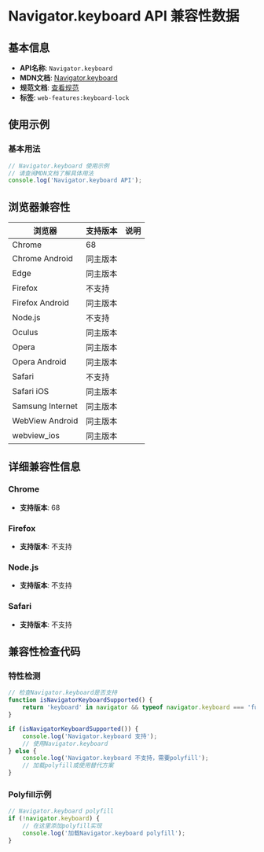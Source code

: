 # Navigator.keyboard API 兼容性数据

## 基本信息

- **API名称**: `Navigator.keyboard`
- **MDN文档**: [Navigator.keyboard](https://developer.mozilla.org/docs/Web/API/Navigator/keyboard)
- **规范文档**: [查看规范](https://wicg.github.io/keyboard-lock/#h-navigator-keyboard)
- **标签**: `web-features:keyboard-lock`

## 使用示例

### 基本用法

```javascript
// Navigator.keyboard 使用示例
// 请查阅MDN文档了解具体用法
console.log('Navigator.keyboard API');
```

## 浏览器兼容性

| 浏览器 | 支持版本 | 说明 |
|--------|----------|------|
| Chrome | 68 |  |
| Chrome Android | 同主版本 |  |
| Edge | 同主版本 |  |
| Firefox | 不支持 |  |
| Firefox Android | 同主版本 |  |
| Node.js | 不支持 |  |
| Oculus | 同主版本 |  |
| Opera | 同主版本 |  |
| Opera Android | 同主版本 |  |
| Safari | 不支持 |  |
| Safari iOS | 同主版本 |  |
| Samsung Internet | 同主版本 |  |
| WebView Android | 同主版本 |  |
| webview_ios | 同主版本 |  |

## 详细兼容性信息

### Chrome

- **支持版本**: 68

### Firefox

- **支持版本**: 不支持

### Node.js

- **支持版本**: 不支持

### Safari

- **支持版本**: 不支持

## 兼容性检查代码

### 特性检测

```javascript
// 检查Navigator.keyboard是否支持
function isNavigatorKeyboardSupported() {
    return 'keyboard' in navigator && typeof navigator.keyboard === 'function';
}

if (isNavigatorKeyboardSupported()) {
    console.log('Navigator.keyboard 支持');
    // 使用Navigator.keyboard
} else {
    console.log('Navigator.keyboard 不支持，需要polyfill');
    // 加载polyfill或使用替代方案
}
```

### Polyfill示例

```javascript
// Navigator.keyboard polyfill
if (!navigator.keyboard) {
    // 在这里添加polyfill实现
    console.log('加载Navigator.keyboard polyfill');
}
```

